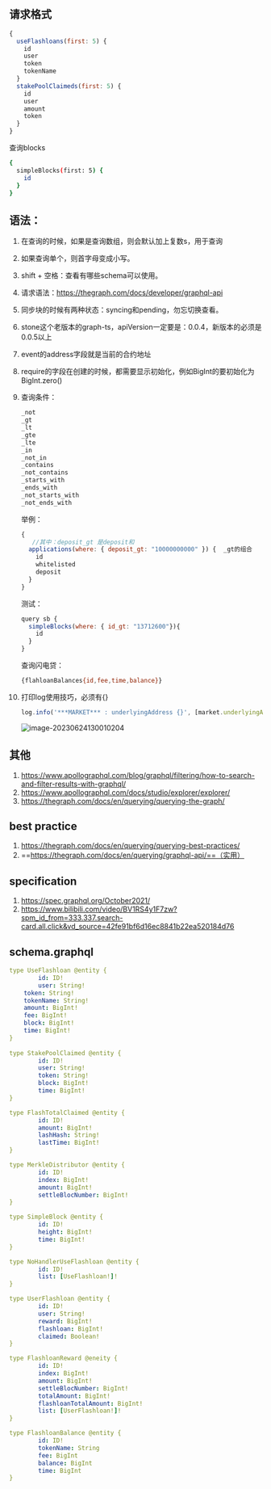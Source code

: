 ## 请求格式

```js
{
  useFlashloans(first: 5) {
    id
    user
    token
    tokenName
  }
  stakePoolClaimeds(first: 5) {
    id
    user
    amount
    token
  }
}
```

查询blocks

```sh
{
  simpleBlocks(first: 5) {
    id
  }
}
```

## 语法：

1. 在查询的时候，如果是查询数组，则会默认加上复数s，用于查询

2. 如果查询单个，则首字母变成小写。

3. shift + 空格：查看有哪些schema可以使用。

4. 请求语法：https://thegraph.com/docs/developer/graphql-api

5. 同步块的时候有两种状态：syncing和pending，勿忘切换查看。

6. stone这个老版本的graph-ts，apiVersion一定要是：0.0.4，新版本的必须是0.0.5以上

7. event的address字段就是当前的合约地址

8. require的字段在创建的时候，都需要显示初始化，例如BigInt的要初始化为BigInt.zero()

9. 查询条件：

   ```js
   _not
   _gt
   _lt
   _gte
   _lte
   _in
   _not_in
   _contains
   _not_contains
   _starts_with
   _ends_with
   _not_starts_with
   _not_ends_with
   ```

   举例：

   ```js
   {
      //其中：deposit_gt 是deposit和 
     applications(where: { deposit_gt: "10000000000" }) {  _gt的组合
       id
       whitelisted
       deposit
     }
   }
   ```

   测试：

   ```js
   query sb {
     simpleBlocks(where: { id_gt: "13712600"}){
       id
     }
   }
   ```

   查询闪电贷：

   ```sh
   {flahloanBalances{id,fee,time,balance}}
   ```

10. 打印log使用技巧，必须有{}

    ```js
    log.info('***MARKET*** : underlyingAddress {}', [market.underlyingAddress.toHexString()])
    ```

    ![image-20230624130010204](https://duke-typora.s3.amazonaws.com/ipic/2023-06-24-050012.png)



## 其他

1. https://www.apollographql.com/blog/graphql/filtering/how-to-search-and-filter-results-with-graphql/
2. https://www.apollographql.com/docs/studio/explorer/explorer/
3. https://thegraph.com/docs/en/querying/querying-the-graph/

## best practice

1. https://thegraph.com/docs/en/querying/querying-best-practices/
2. ==https://thegraph.com/docs/en/querying/graphql-api/==（实用）

## specification

1. https://spec.graphql.org/October2021/
2. https://www.bilibili.com/video/BV1RS4y1F7zw?spm_id_from=333.337.search-card.all.click&vd_source=42fe91bf6d16ec8841b22ea520184d76



## schema.graphql

```yaml
type UseFlashloan @entity {
		id: ID!
		user: String!
    token: String!
    tokenName: String!
    amount: BigInt!
    fee: BigInt!
    block: BigInt!
    time: BigInt!
}
    
type StakePoolClaimed @entity {
		id: ID!
		user: String!
		token: String!
		block: BigInt!
		time: BigInt!
}

type FlashTotalClaimed @entity {
		id: ID!
		amount: BigInt!
		lashHash: String!
		lastTime: BigInt!
}

type MerkleDistributor @entity {
		id: ID!
		index: BigInt!
		amount: BigInt!
		settleBlocNumber: BigInt!
}

type SimpleBlock @entity {
		id: ID!
		height: BigInt!
		time: BigInt!
}

type NoHandlerUseFlashloan @entity {
		id: ID!
		list: [UseFlashloan!]!
}

type UserFlashloan @entity {
		id: ID!
		user: String!
		reward: BigInt!
		flashloan: BigInt!
		claimed: Boolean!
}

type FlashloanReward @eneity {
		id: ID!
		index: BigInt!
		amount: BigInt!
		settleBlocNumber: BigInt!
		totalAmount: BigInt!
		flashloanTotalAmount: BigInt!
		list: [UserFlashloan!]!
}

type FlashloanBalance @entity {
		id: ID!
		tokenName: String
		fee: BigInt
		balance: BigInt
		time: BigInt
}
```

